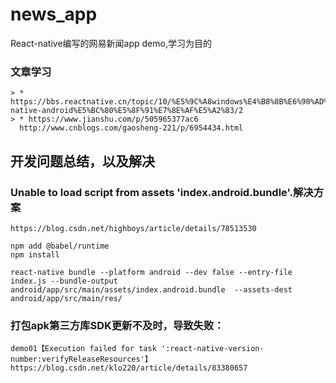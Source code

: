 # news_app
React-native编写的网易新闻app demo,学习为目的

### 文章学习
```
> * https://bbs.reactnative.cn/topic/10/%E5%9C%A8windows%E4%B8%8B%E6%90%AD%E5%BB%BAreact-native-android%E5%BC%80%E5%8F%91%E7%8E%AF%E5%A2%83/2
> * https://www.jianshu.com/p/505965377ac6
  http://www.cnblogs.com/gaosheng-221/p/6954434.html
```

## 开发问题总结，以及解决
### Unable to load script from assets 'index.android.bundle'.解决方案
```
https://blog.csdn.net/highboys/article/details/78513530

npm add @babel/runtime
npm install

react-native bundle --platform android --dev false --entry-file index.js --bundle-output android/app/src/main/assets/index.android.bundle  --assets-dest android/app/src/main/res/
```
### 打包apk第三方库SDK更新不及时，导致失败：
```
demo01【Execution failed for task ':react-native-version-number:verifyReleaseResources'】
https://blog.csdn.net/klo220/article/details/83380657
```
